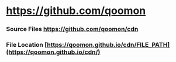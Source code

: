 # https://github.com/qoomon

### Source Files https://github.com/qoomon/cdn
### File Location [https://qoomon.github.io/cdn/FILE_PATH](https://qoomon.github.io/cdn/)

